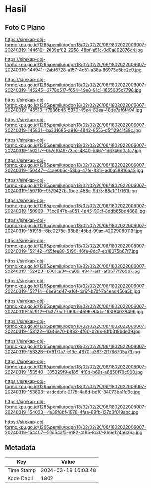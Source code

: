 # Hasil

## Foto C Plano

https://sirekap-obj-formc.kpu.go.id/1265/pemilu/pdpr/18/02/02/20/06/1802022006007-20240319-144619--2039ef02-2258-48bf-a51c-0d0a892876c4.jpg

https://sirekap-obj-formc.kpu.go.id/1265/pemilu/pdpr/18/02/02/20/06/1802022006007-20240319-144941--2abf6728-a157-4c51-a38a-86973e5bc2c0.jpg

https://sirekap-obj-formc.kpu.go.id/1265/pemilu/pdpr/18/02/02/20/06/1802022006007-20240319-145245--2778d517-f654-49e8-91c1-1855605c7798.jpg

https://sirekap-obj-formc.kpu.go.id/1265/pemilu/pdpr/18/02/02/20/06/1802022006007-20240319-145513--f7686b45-5970-45e4-82ea-48de7af6f494.jpg

https://sirekap-obj-formc.kpu.go.id/1265/pemilu/pdpr/18/02/02/20/06/1802022006007-20240319-145831--ba331685-a916-4842-8556-d5f12941f39c.jpg

https://sirekap-obj-formc.kpu.go.id/1265/pemilu/pdpr/18/02/02/20/06/1802022006007-20240319-150217--057ef049-73cc-4840-b467-1d6746d0afc7.jpg

https://sirekap-obj-formc.kpu.go.id/1265/pemilu/pdpr/18/02/02/20/06/1802022006007-20240319-150447--4cae0b6c-53ba-47fe-831e-ad0a58816a43.jpg

https://sirekap-obj-formc.kpu.go.id/1265/pemilu/pdpr/18/02/02/20/06/1802022006007-20240319-150710--9579427b-1bce-458c-9d73-88a1f1f7f61f.jpg

https://sirekap-obj-formc.kpu.go.id/1265/pemilu/pdpr/18/02/02/20/06/1802022006007-20240319-150909--73cc947b-a051-4d45-90df-8ddb65bd4866.jpg

https://sirekap-obj-formc.kpu.go.id/1265/pemilu/pdpr/18/02/02/20/06/1802022006007-20240319-151918--6be0275e-96b8-45bd-99ac-42029080119f.jpg

https://sirekap-obj-formc.kpu.go.id/1265/pemilu/pdpr/18/02/02/20/06/1802022006007-20240319-152142--f95fee89-5190-46fe-8dc7-eb18075b67f7.jpg

https://sirekap-obj-formc.kpu.go.id/1265/pemilu/pdpr/18/02/02/20/06/1802022006007-20240319-152423--b301ca34-da89-4947-af11-af3b77f76967.jpg

https://sirekap-obj-formc.kpu.go.id/1265/pemilu/pdpr/18/02/02/20/06/1802022006007-20240319-152714--66e94d47-a16f-4a6f-b7df-7a4ead456a5b.jpg

https://sirekap-obj-formc.kpu.go.id/1265/pemilu/pdpr/18/02/02/20/06/1802022006007-20240319-152912--0a3775cf-066a-4596-84da-163f6403849b.jpg

https://sirekap-obj-formc.kpu.go.id/1265/pemilu/pdpr/18/02/02/20/06/1802022006007-20240319-153122--106f6e70-b833-4f60-b264-8ffb319bde09.jpg

https://sirekap-obj-formc.kpu.go.id/1265/pemilu/pdpr/18/02/02/20/06/1802022006007-20240319-153326--078171a7-e19e-4870-a383-2ff766705a73.jpg

https://sirekap-obj-formc.kpu.go.id/1265/pemilu/pdpr/18/02/02/20/06/1802022006007-20240319-153540--385329f9-e185-4f8d-b69a-a6650f79c900.jpg

https://sirekap-obj-formc.kpu.go.id/1265/pemilu/pdpr/18/02/02/20/06/1802022006007-20240319-153803--aadcdbfe-2175-4a6d-bdf0-34073ba1fd9c.jpg

https://sirekap-obj-formc.kpu.go.id/1265/pemilu/pdpr/18/02/02/20/06/1802022006007-20240319-154033--4e39f8bf-1978-4faa-89fb-127d0f019abc.jpg

https://sirekap-obj-formc.kpu.go.id/1265/pemilu/pdpr/18/02/02/20/06/1802022006007-20240319-154407--50d54af5-e182-4f65-8cd7-866e124a636a.jpg


## Metadata

| Key        | Value               |
| ---------- | ------------------- |
| Time Stamp | 2024-03-19 16:03:48 |
| Kode Dapil | 1802                |



